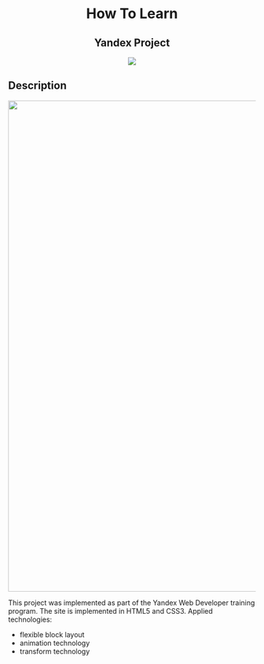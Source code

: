<h1 align="center">How To Learn</h1>

<h2 align="center">Yandex Project</h1>

<p align="center">

<img src="https://img.shields.io/badge/madeby-AnastasiaA1890-blue" >

</p>

## Description
<p align="center">
<img src="https://i.postimg.cc/G2fhvvyd/2023-04-20-9-37-08-PM.png" width="1000" >
</p>

This project was implemented as part of the Yandex Web Developer training program.
The site is implemented in HTML5 and CSS3. Applied technologies:
* flexible block layout
* animation technology
* transform technology
